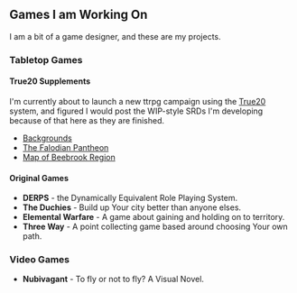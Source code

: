 ## Games I am Working On

I am a bit of a game designer, and these are my projects.

### Tabletop Games

#### True20 Supplements

I'm currently about to launch a new ttrpg campaign using the
[True20][true20] system, and figured I would post the WIP-style SRDs
I'm developing because of that here as they are finished.

 - [Backgrounds][true20bgs]
 - [The Falodian Pantheon][true20pan]
 - [Map of Beebrook Region][true20map]

#### Original Games

 - __DERPS__ - the Dynamically Equivalent Role Playing System.
 - __The Duchies__ - Build up Your city better than anyone
   elses.
 - __Elemental Warfare__ - A game about gaining and holding on to
   territory.
 - __Three Way__ - A point collecting game based around choosing Your
   own path.
 

### Video Games

- __Nubivagant__ - To fly or not to fly? A Visual Novel.


[true20]: http://true20.com/ " "
[true20bgs]: falode-bgs " "
[true20pan]: falode-god " "
[true20map]: https://s3.amazonaws.com/cdr255/beebrook-area-pregame.png " "
